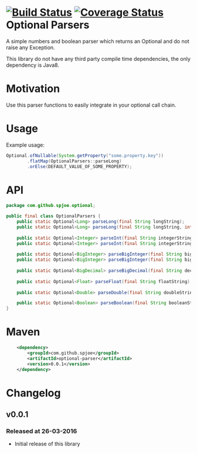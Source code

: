 [![Build Status](https://travis-ci.org/spjoe/optional-parsers.svg?branch=master)](https://travis-ci.org/spjoe/optional-parsers)
[![Coverage Status](https://coveralls.io/repos/github/spjoe/optional-parsers/badge.svg?branch=master)](https://coveralls.io/github/spjoe/optional-parsers?branch=master)
Optional Parsers
================

A simple numbers and boolean parser which returns an Optional and do not
raise any Exception.

This library do not have any third party compile time dependencies, 
the only dependency is Java8.

Motivation
==========
Use this parser functions to easily integrate in your optional call 
chain.

Usage
=====

Example usage:
```java
Optional.ofNullable(System.getProperty("some.property.key"))
        .flatMap(OptionalParsers::parseLong)
        .orElse(DEFAULT_VALUE_OF_SOME_PROPERTY);
```

API
===

```java
package com.github.spjoe.optional;

public final class OptionalParsers {
    public static Optional<Long> parseLong(final String longString);
    public static Optional<Long> parseLong(final String longString, int radix);
    
    public static Optional<Integer> parseInt(final String integerString);
    public static Optional<Integer> parseInt(final String integerString, int radix);
    
    public static Optional<BigInteger> parseBigInteger(final String bigIntegerString);
    public static Optional<BigInteger> parseBigInteger(final String bigIntegerString, final int radix);
    
    public static Optional<BigDecimal> parseBigDecimal(final String decimalString);
    
    public static Optional<Float> parseFloat(final String floatString);
    
    public static Optional<Double> parseDouble(final String doubleString);

    public static Optional<Boolean> parseBoolean(final String booleanString);
}
```

Maven
=====

```xml
    <dependency>
        <groupId>com.github.spjoe</groupId>
        <artifactId>optional-parser</artifactId>
        <version>0.0.1</version>
    </dependency>
```

Changelog
=========
v0.0.1
------
### Released at 26-03-2016
- Initial release of this library